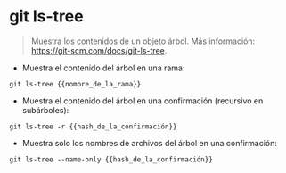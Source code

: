 # git ls-tree

> Muestra los contenidos de un objeto árbol.
> Más información: <https://git-scm.com/docs/git-ls-tree>.

- Muestra el contenido del árbol en una rama:

`git ls-tree {{nombre_de_la_rama}}`

- Muestra el contenido del árbol en una confirmación (recursivo en subárboles):

`git ls-tree -r {{hash_de_la_confirmación}}`

- Muestra solo los nombres de archivos del árbol en una confirmación:

`git ls-tree --name-only {{hash_de_la_confirmación}}`
